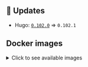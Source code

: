 ## :heartbeat: Updates

* Hugo: [`0.102.0`](https://github.com/klakegg/docker-hugo/releases/tag/0.102.0) => `0.102.1`


## Docker images

<details>
<summary>Click to see available images</summary>

This release is available from Docker Hub as project `klakegg/hugo` with the following tags:

| Alias tags                   | Version specific tags                      |
| ---------------------------- | ------------------------------------------ |
| `busybox`, `latest`          | `0.102.1-busybox`, `0.102.1`                     |
| `busybox-ci`, `ci`           | `0.102.1-busybox-ci`, `0.102.1-ci`               |
| `busybox-onbuild`, `onbuild` | `0.102.1-busybox-onbuild`, `0.102.1-onbuild`     |
| `alpine`                     | `0.102.1-alpine`                              |
| `alpine-ci`                  | `0.102.1-alpine-ci`                           |
| `alpine-onbuild`             | `0.102.1-alpine-onbuild`                      |
| `asciidoctor`                | `0.102.1-asciidoctor`                         |
| `asciidoctor-ci`             | `0.102.1-asciidoctor-ci`                      |
| `asciidoctor-onbuild`        | `0.102.1-asciidoctor-onbuild`                 |
| `pandoc`                     | `0.102.1-pandoc`                              |
| `pandoc-ci`                  | `0.102.1-pandoc-ci`                           |
| `pandoc-onbuild`             | `0.102.1-pandoc-onbuild`                      |
| `ext-alpine`                 | `0.102.1-ext-alpine`                          |
| `ext-alpine-ci`              | `0.102.1-ext-alpine-ci`                       |
| `ext-alpine-onbuild`         | `0.102.1-ext-alpine-onbuild`                  |
| `ext-asciidoctor`            | `0.102.1-ext-asciidoctor`                     |
| `ext-asciidoctor-ci`         | `0.102.1-ext-asciidoctor-ci`                  |
| `ext-asciidoctor-onbuild`    | `0.102.1-ext-asciidoctor-onbuild`             |
| `ext-pandoc`                 | `0.102.1-ext-pandoc`                          |
| `ext-pandoc-ci`              | `0.102.1-ext-pandoc-ci`                       |
| `ext-pandoc-onbuild`         | `0.102.1-ext-pandoc-onbuild`                  |
| `debian`                     | `0.102.1-debian`                              |
| `debian-ci`                  | `0.102.1-debian-ci`                           |
| `debian-onbuild`             | `0.102.1-debian-onbuild`                      |
| `ext-debian`, `ext`, `latest-ext` | `0.102.1-ext-debian`, `0.102.1-ext`         |
| `ext-debian-ci`, `ext-ci`    | `0.102.1-ext-debian-ci`, `0.102.1-ext-ci`        |
| `ext-debian-onbuild`, `ext-onbuild` | `0.102.1-ext-debian-onbuild`, `0.102.1-ext-onbuild` |
| `ubuntu`                     | `0.102.1-ubuntu`                            |
| `ubuntu-ci`                  | `0.102.1-ubuntu-ci`                         |
| `ubuntu-onbuild`             | `0.102.1-ubuntu-onbuild`                    |
| `ext-ubuntu`                 | `0.102.1-ext-ubuntu`                        |
| `ext-ubuntu-ci`              | `0.102.1-ext-ubuntu-ci`                     |
| `ext-ubuntu-onbuild`         | `0.102.1-ext-ubuntu-onbuild`                |
</details>